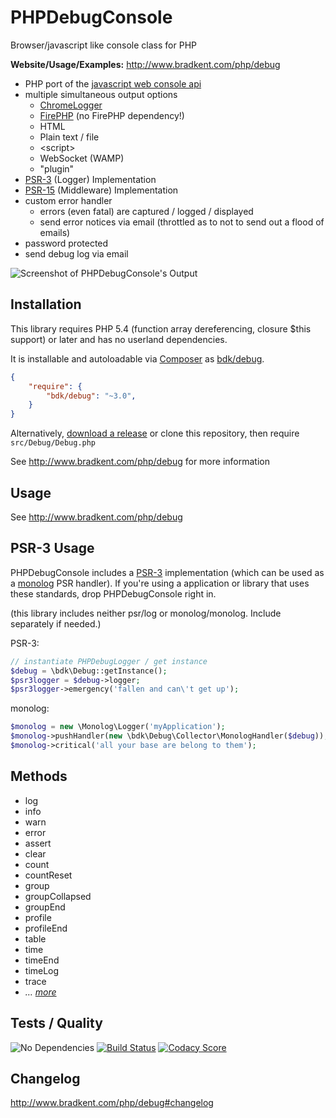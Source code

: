 # PHP&#xfeff;Debug&#xfeff;Console

Browser/javascript like console class for PHP

**Website/Usage/Examples:** <http://www.bradkent.com/php/debug>

* PHP port of the [javascript web console api](https://developer.mozilla.org/en-US/docs/Web/API/console)
* multiple simultaneous output options
  * [ChromeLogger](https://craig.is/writing/chrome-logger/techspecs)
  * [FirePHP](http://www.firephp.org/)  (no FirePHP dependency!)
  * HTML
  * Plain text / file
  * &lt;script&gt;
  * WebSocket (WAMP)
  * "plugin"
* [PSR-3](https://github.com/php-fig/fig-standards/blob/master/accepted/PSR-3-logger-interface.md) (Logger) Implementation
* [PSR-15](https://github.com/php-fig/fig-standards/blob/master/accepted/PSR-15-request-handlers-meta.md) (Middleware) Implementation
* custom error handler
  * errors (even fatal) are captured / logged / displayed
  * send error notices via email (throttled as to not to send out a flood of emails)
* password protected
* send debug log via email

![Screenshot of PHPDebugConsole's Output](http://www.bradkent.com/images/php/screenshot_1.4.png)

## Installation

This library requires PHP 5.4 (function array dereferencing, closure $this support) or later and has no userland dependencies.

It is installable and autoloadable via [Composer](https://getcomposer.org/) as [bdk/debug](https://packagist.org/packages/bdk/debug).

```json
{
    "require": {
        "bdk/debug": "~3.0",
    }
}
```

Alternatively, [download a release](https://github.com/bkdotcom/PHPDebugConsole/releases) or clone this repository, then require `src/Debug/Debug.php`

See <http://www.bradkent.com/php/debug> for more information

## Usage

See <http://www.bradkent.com/php/debug>

## PSR-3 Usage

PHPDebugConsole includes a [PSR-3](https://github.com/php-fig/fig-standards/blob/master/accepted/PSR-3-logger-interface.md) implementation (which can be used as a [monolog](https://github.com/Seldaek/monolog) PSR handler).  If you're using a application or library that uses these standards, drop PHPDebugConsole right in.

(this library includes neither psr/log or monolog/monolog.  Include separately if needed.)

PSR-3:

```php
// instantiate PHPDebugLogger / get instance
$debug = \bdk\Debug::getInstance();
$psr3logger = $debug->logger;
$psr3logger->emergency('fallen and can\'t get up');
```

monolog:

```php
$monolog = new \Monolog\Logger('myApplication');
$monolog->pushHandler(new \bdk\Debug\Collector\MonologHandler($debug));
$monolog->critical('all your base are belong to them');
```

## Methods

* log
* info
* warn
* error
* assert
* clear
* count
* countReset
* group
* groupCollapsed
* groupEnd
* profile
* profileEnd
* table
* time
* timeEnd
* timeLog
* trace
* *&hellip; [more](http://www.bradkent.com/php/debug#methods)*

## Tests / Quality

![No Dependencies](https://img.shields.io/badge/dependencies-none-333333.svg)
[![Build Status](https://img.shields.io/travis/com/bkdotcom/PHPDebugConsole/master.svg)](https://travis-ci.com/github/bkdotcom/PHPDebugConsole)
[![Codacy Score](https://shields.io/codacy/grade/e950849edfd9463b993386080d39875e/master.svg)](https://app.codacy.com/gh/bkdotcom/PHPDebugConsole/dashboard)

## Changelog

<http://www.bradkent.com/php/debug#changelog>
